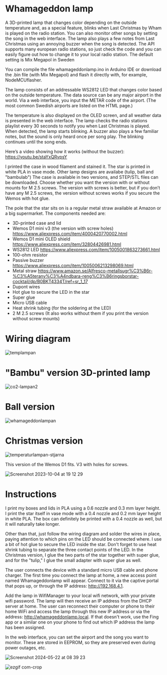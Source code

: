 # Whamageddon lamp


A 3D-printed lamp that changes color depending on the outside temperature and, as a special feature, blinks when Last Christmas by Wham is played on the radio station. You can also monitor other songs by setting the song in the web interface. The lamp also plays a few notes from Last Christmas using an annoying buzzer when the song is detected. The API supports many european radio stations, so just check the code and you can easily figure out how to change it to your local radio station. The default setting is Mix Megapol in Sweden

You can compile the file whamageddonlamp.ino in Arduino IDE or download the .bin file (with Mix Megapol) and flash it directly with, for example, NodeMCUflasher.

The lamp consists of an addressable WS2812 LED that changes color based on the outside temperature. The data source can be any major airport in the world. Via a web interface, you input the METAR code of the airport. (The most common Swedish airports are listed on the HTML page.)

The temperature is also displayed on the OLED screen, and all weather data is presented in the web interface. The lamp checks the radio stations playlist every 30 seconds to notify you when Last Christmas is played. When detected, the lamp starts blinking. A buzzer also plays a few familiar notes, but the sound is only heard once per song play. The blinking continues until the song ends.

Here’s a video showing how it works (without the buzzer): https://youtu.be/staYxQRvpsY

I printed the case in wood filament and stained it. The star is printed in white PLA in vase mode. Other lamp designs are availabe (tulip, ball and "bambulab") The case is available in two versions, and STEP/STL files can be downloaded. Choose whether you want the version with or without mounts for M 2.5 screws. The version with screws is better, but if you don’t have any M 2.5 screws, the version without screws works if you secure the Wemos with hot glue.

The pole that the star sits on is a regular metal straw available at Amazon or a big supermarket. The components needed are:

- 3D-printed case and lid
- Wemos D1 mini v3 (the version with screw holes) https://www.aliexpress.com/item/4000420770002.html
- Wemos D1 mini OLED shield https://www.aliexpress.com/item/32804426981.html
- WS2812 LED https://www.aliexpress.com/item/1005001863273661.html
- 100-ohm resistor
- Passive buzzer https://www.aliexpress.com/item/1005006213298069.html
- Metal straw https://www.amazon.se/Alfresco-metallsugr%C3%B6r-%C3%A5teranv%C3%A4ndbara-reng%C3%B6ringsborstar-cocktail/dp/B0BKT4334T/ref=sr_1_17
- Dupont wires
- Hot glue to secure the LED in the star
- Super glue
- Micro USB cable
- Heat shrink tubing (for the soldering at the LED)
- 2 M 2.5 screws (It also works without them if you print the version without screw mounts)

<h1>Wiring diagram</h1>


![templampan](https://github.com/duelago/Temperaturlampan/assets/12539239/ebb60627-cd37-4e9d-8fff-efc2866f2104)


<h1>"Bambu" version 3D-printed lamp</h1>

![co2-lampan2](https://github.com/user-attachments/assets/887ccf7c-3a91-4f33-af3d-2c71e6b7bcfd)



<h1>Ball version</h1>

![whamageddonlampan](https://github.com/duelago/Temperaturlampan/assets/12539239/6cb68040-5377-46a6-b174-873620f04d1d)


<h1>Christmas version</h1>

![temperaturlampan-stjarna](https://github.com/duelago/Temperaturlampan/assets/12539239/859001ad-1024-4838-bd3d-e470d4a57013)


This version of the Wemos D1 fits. V3 with holes for screws.

![Screenshot 2023-10-04 at 19 12 29](https://github.com/duelago/Temperaturlampan/assets/12539239/45842c62-73e3-4499-badd-159bfa92e052)


<h1>Instructions</h1>

I print my boxes and lids in PLA using a 0.6 nozzle and 0.3 mm layer height. I print the star itself in vase mode with a 0.4 nozzle and 0.2 mm layer height in white PLA. The box can definitely be printed with a 0.4 nozzle as well, but it will naturally take longer.

Other than that, just follow the wiring diagram and solder the wires in place, paying attention to which pins on the LED should be connected where. I use a bit of hot glue to secure the LED inside the star. Don't forget to use heat shrink tubing to separate the three contact points of the LED. In the Christmas version, I glue the two parts of the star together with super glue, and for the "tulip," I glue the small adapter with super glue as well.

The user connects the device with a standard micro USB cable and phone charger. The first time you connect the lamp at home, a new access point named Whamageddonlamp will appear. Connect to it via the captive portal that pops up, or through the IP address: http://192.168.4.1.

Add the lamp in WifiManager to your local wifi network, with your private wifi password. The lamp will then receive an IP address from the DHCP server at home. The user can reconnect their computer or phone to their home WiFi and access the lamp through this new IP address or via the address: http://whamageddonlamp.local. If that doesn't work, use the Fing app or a similar one on your phone to find out which IP address the lamp has been assigned.

In the web interface, you can set the airport and the song you want to monitor. These are stored in EEPROM, so they are preserved even during power outages, etc.


![Screenshot 2024-05-22 at 08 39 23](https://github.com/duelago/Temperaturlampan/assets/12539239/358260d7-782f-43a1-8a2a-4314bc805bc0)



![ezgif com-crop](https://github.com/duelago/Temperaturlampan/assets/12539239/41c63c9f-87a0-4780-b7ca-e82fb4401fc8)


